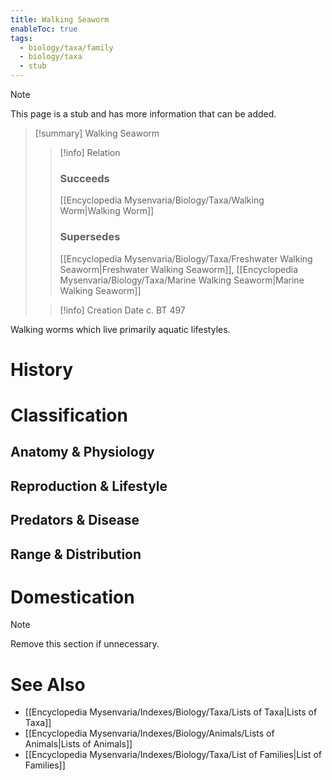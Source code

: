 ```yaml
---
title: Walking Seaworm
enableToc: true
tags:
  - biology/taxa/family
  - biology/taxa
  - stub
---
```


> [!note]
> This page is a stub and has more information that can be added.

> [!summary] Walking Seaworm
> > [!info] Relation
> > ### Succeeds
> > [[Encyclopedia Mysenvaria/Biology/Taxa/Walking Worm|Walking Worm]]
> > ### Supersedes
> > [[Encyclopedia Mysenvaria/Biology/Taxa/Freshwater Walking Seaworm|Freshwater Walking Seaworm]], [[Encyclopedia Mysenvaria/Biology/Taxa/Marine Walking Seaworm|Marine Walking Seaworm]]
>
> > [!info] Creation Date
> > c. BT 497

Walking worms which live primarily aquatic lifestyles.
# History

# Classification
## Anatomy & Physiology

## Reproduction & Lifestyle

## Predators & Disease

## Range & Distribution

# Domestication

> [!note]
> Remove this section if unnecessary.
# See Also
- [[Encyclopedia Mysenvaria/Indexes/Biology/Taxa/Lists of Taxa|Lists of Taxa]]
- [[Encyclopedia Mysenvaria/Indexes/Biology/Animals/Lists of Animals|Lists of Animals]]
- [[Encyclopedia Mysenvaria/Indexes/Biology/Taxa/List of Families|List of Families]]
